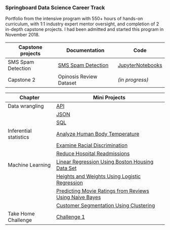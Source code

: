 ### Springboard Data Science Career Track
Portfolio from the intensive program with 550+ hours of hands-on curriculum, with 1:1 industry expert mentor oversight, and completion of 2 in-depth capstone projects.
I had been admitted and started this program in November 2018. 


| Capstone projects | Documentation | Code |
| --- | --- | --- |
| SMS Spam Detection | [SMS Spam Detection](https://github.com/bkarolina/DS-Projects-Springboard/blob/master/Capstone%20Projects/Final%20Report.pdf)| [JupyterNotebooks](https://github.com/bkarolina/DS-Projects-Springboard/tree/master/Capstone%20Projects) |
| Capstone 2 | Opinosis Review Dataset |  *(in progress)* |

| Chapter | Mini Projects |
| --- | --- |
| Data wrangling | [API](https://github.com/bkarolina/Data-Science-Career-Track-Projects-Springboard/blob/master/Mini%20Projects/api_data_wrangling_mini_project.ipynb) |
|  |[JSON](https://github.com/bkarolina/Data-Science-Career-Track-Projects-Springboard/blob/master/Mini%20Projects/JSON_mini_project.ipynb)  |
|  | [SQL](https://github.com/bkarolina/Data-Science-Career-Track-Projects-Springboard/blob/master/Mini%20Projects/sql_project.sql) |
| Inferential statistics | [Analyze Human Body Temperature](https://github.com/bkarolina/Data-Science-Career-Track-Projects-Springboard/blob/master/Mini%20Projects/sliderule_dsi_inferential_statistics_exercise_1.ipynb) |
|  | [Examine Racial Discrimination ](https://github.com/bkarolina/Data-Science-Career-Track-Projects-Springboard/blob/master/Mini%20Projects/sliderule_dsi_inferential_statistics_exercise_2.ipynb) |
|  | [Reduce Hospital Readmissions](https://github.com/bkarolina/Data-Science-Career-Track-Projects-Springboard/blob/master/Mini%20Projects/sliderule_dsi_inferential_statistics_exercise_3.ipynb) |
| Machine Learning | [Linear Regression Using Boston Housing Data Set](https://github.com/bkarolina/Data-Science-Career-Track-Projects-Springboard/blob/master/Mini%20Projects/Mini_Project_Linear_Regression.ipynb) |
|  | [Heights and Weights Using Logistic Regression](https://github.com/bkarolina/Data-Science-Career-Track-Projects-Springboard/blob/master/Mini%20Projects/Logistic_Regression.ipynb) |
|  | [Predicting Movie Ratings from Reviews Using Naive Bayes](https://github.com/bkarolina/Data-Science-Career-Track-Projects-Springboard/blob/master/Mini%20Projects/Naive_Bayes.ipynb) |
|  | [Customer Segmentation Using Clustering](https://github.com/bkarolina/Data-Science-Career-Track-Projects-Springboard/blob/master/Mini%20Projects/Mini_Project_Clustering.ipynb) |
| Take Home Challenge | [Challenge 1](https://github.com/bkarolina/DS-Projects-Springboard/blob/master/Mini%20Projects/Take%20home%20challenge%201.ipynb) |

